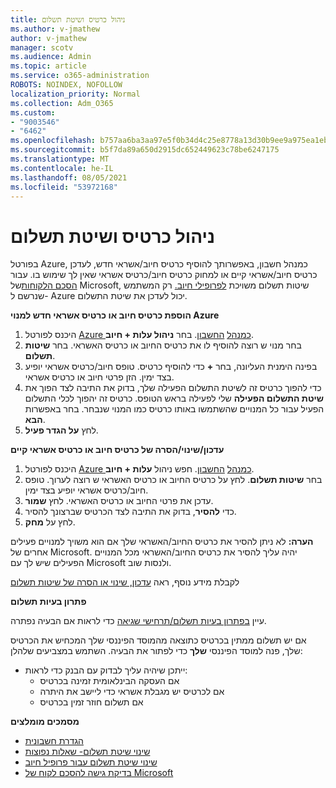 ```yaml
---
title: ניהול כרטיס ושיטת תשלום
ms.author: v-jmathew
author: v-jmathew
manager: scotv
ms.audience: Admin
ms.topic: article
ms.service: o365-administration
ROBOTS: NOINDEX, NOFOLLOW
localization_priority: Normal
ms.collection: Adm_O365
ms.custom:
- "9003546"
- "6462"
ms.openlocfilehash: b757aa6ba3aa97e5f0b34d4c25e8778a13d30b9ee9a975ea1eb28a6afba4f8c7
ms.sourcegitcommit: b5f7da89a650d2915dc652449623c78be6247175
ms.translationtype: MT
ms.contentlocale: he-IL
ms.lasthandoff: 08/05/2021
ms.locfileid: "53972168"
---
```

# <a name="manage-card-and-payment-method"></a>ניהול כרטיס ושיטת תשלום

בפורטל Azure, כמנהל חשבון, באפשרותך להוסיף כרטיס חיוב/אשראי חדש, לעדכן כרטיס חיוב/אשראי קיים או למחוק כרטיס חיוב/כרטיס אשראי שאין לך שימוש בו. עבור [הסכם הלקוחות](https://docs.microsoft.com/azure/billing/billing-how-to-change-credit-card?WT.mc_id=Portal-Microsoft_Azure_Support#check-access-to-a-microsoft-customer-agreement)של Microsoft, שיטות תשלום משויכת [לפרופילי חיוב.](https://docs.microsoft.com/azure/billing/billing-how-to-change-credit-card?WT.mc_id=Portal-Microsoft_Azure_Support#change-payment-method-for-a-billing-profile) רק המשתמש שנרשם ל- Azure יכול לעדכן את שיטת התשלום.

**הוספת כרטיס חיוב או כרטיס אשראי חדש למנוי Azure**

1. היכנס לפורטל [Azure כמנהל](https://ms.portal.azure.com/) [החשבון](https://docs.microsoft.com/azure/cost-management-billing/manage/billing-subscription-transfer?WT.mc_id=Portal-Microsoft_Azure_Support#whoisaa). בחר **ניהול עלות + חיוב**.
2. בחר מנוי ש רוצה להוסיף לו את כרטיס החיוב או כרטיס האשראי. בחר **שיטות תשלום**.
3. בפינה הימנית העליונה, בחר **+** כדי להוסיף כרטיס. טופס חיוב/כרטיס אשראי יופיע בצד ימין. הזן פרטי חיוב או כרטיס אשראי.
4. כדי להפוך כרטיס זה לשיטת התשלום הפעילה שלך, בדוק את התיבה לצד הפוך את **שיטת התשלום הפעילה** שלי לפעילה בראש הטופס. כרטיס זה יהפוך לכלי התשלום הפעיל עבור כל המנויים שהשתמשו באותו כרטיס כמו המנוי שנבחר. בחר באפשרות **הבא**.
5. לחץ **על הגדר פעיל**. 
 
**עדכון/שינוי/הסרה של כרטיס חיוב או כרטיס אשראי קיים**

1.  היכנס לפורטל [Azure כמנהל](https://portal.azure.com/) [החשבון](https://docs.microsoft.com/azure/billing/billing-subscription-transfer?WT.mc_id=Portal-Microsoft_Azure_Support#whoisaa). חפש ניהול **עלות + חיוב**.
2.  בחר **שיטות תשלום**. לחץ על כרטיס החיוב או כרטיס האשראי ש רוצה לערוך. טופס חיוב/כרטיס אשראי יופיע בצד ימין.
3.  עדכן את פרטי החיוב או כרטיס האשראי. לחץ **שמור**.
4.  כדי **להסיר**, בדוק את התיבה לצד הכרטיס שברצונך להסיר.
5.  לחץ על **מחק**.

**הערה:** לא ניתן להסיר את כרטיס החיוב/האשראי שלך אם הוא משויך למנויים פעילים אחרים של Microsoft. יהיה עליך להסיר את כרטיס החיוב/האשראי מכל המנויים הפעילים שיש לך עם Microsoft ולנסות שוב.

לקבלת מידע נוסף, ראה [עדכון, שינוי או הסרה של שיטות תשלום](https://docs.microsoft.com/azure/billing/billing-how-to-change-credit-card?WT.mc_id=Portal-Microsoft_Azure_Support)

**פתרון בעיות תשלום**

עיין [בפתרון בעיות תשלום/תרחישי שגיאה](https://docs.microsoft.com/azure/cost-management-billing/manage/billing-troubleshoot-azure-payment-issues) כדי לראות אם הבעיה נפתרה.

אם יש תשלום ממתין בכרטיס כתוצאה מהמוסד הפיננסי שלך המכחיש את הכרטיס שלך, פנה למוסד הפיננסי **שלך** כדי לפתור את הבעיה. השתמש במצביעים שלהלן:

- ייתכן שיהיה עליך לבדוק עם הבנק כדי לראות: 
    - אם העסקה הבינלאומית זמינה בכרטיס
    - אם לכרטיס יש מגבלת אשראי כדי ליישב את היתרה
    - אם תשלום חוזר זמין בכרטיס

**מסמכים מומלצים**

- [הגדרת חשבונית](https://docs.microsoft.com/azure/cost-management-billing/manage/pay-by-invoice)
- [שינוי שיטת תשלום- שאלות נפוצות](https://docs.microsoft.com/azure/cost-management-billing/manage/change-credit-card?WT.mc_id=Portal-Microsoft_Azure_Support#frequently-asked-questions)
- [שינוי שיטת תשלום עבור פרופיל חיוב](https://docs.microsoft.com/azure/cost-management-billing/manage/change-credit-card?WT.mc_id=Portal-Microsoft_Azure_Support#change-payment-method-for-a-billing-profile)
- [בדיקת גישה להסכם לקוח של Microsoft](https://docs.microsoft.com/azure/cost-management-billing/manage/change-credit-card?WT.mc_id=Portal-Microsoft_Azure_Support#check-access-to-a-microsoft-customer-agreement)
